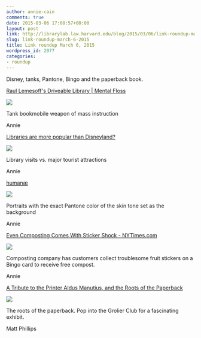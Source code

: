 ```yaml
---
author: annie-cain
comments: true
date: 2015-03-06 17:08:57+00:00
layout: post
link: http://librarylab.law.harvard.edu/blog/2015/03/06/link-roundup-march-6-2015/
slug: link-roundup-march-6-2015
title: Link roundup March 6, 2015
wordpress_id: 2077
categories:
- roundup
---
```


Disney, tanks, Pantone, Bingo and the paperback book.

[Raul Lemesoff's Driveable Library | Mental Floss](http://mentalfloss.com/article/62042/raul-lemesoffs-driveable-library)

[![](http://librarylab.law.harvard.edu/roundup/images/54f9df289a1fe.png)](http://mentalfloss.com/article/62042/raul-lemesoffs-driveable-library)

Tank bookmobile weapon of mass instruction

Annie

[Libraries are more popular than Disneyland?](http://mblc.state.ma.us/static/documents/0fe1bd52667527d79b57f6b889546e14.pdf)

[![](http://librarylab.law.harvard.edu/roundup/images/54f74969ab4e9.png)](http://mblc.state.ma.us/static/documents/0fe1bd52667527d79b57f6b889546e14.pdf)

Library visits vs. major tourist attractions

Annie

[humanæ](http://humanae.tumblr.com/)

[![](http://librarylab.law.harvard.edu/roundup/images/54f73aa3d2698.png)](http://humanae.tumblr.com/)

Portraits with the exact Pantone color of the skin tone set as the background

Annie

[Even Composting Comes With Sticker Shock - NYTimes.com](http://www.nytimes.com/2015/03/04/dining/even-composting-comes-with-sticker-shock.html?_r=0)

[![](http://librarylab.law.harvard.edu/roundup/images/54f736c931442.png)](http://www.nytimes.com/2015/03/04/dining/even-composting-comes-with-sticker-shock.html?_r=0)

Composting company has customers collect troublesome fruit stickers on a Bingo card to receive free compost.

Annie

[A Tribute to the Printer Aldus Manutius, and the Roots of the Paperback](http://www.nytimes.com/2015/02/27/arts/design/a-grolier-club-tribute-to-the-printer-aldus-manutius.html)

[![](http://librarylab.law.harvard.edu/roundup/images/54ef6ce4117ab.png)](http://www.nytimes.com/2015/02/27/arts/design/a-grolier-club-tribute-to-the-printer-aldus-manutius.html)

The roots of the paperback. Pop into the Grolier Club for a fascinating exhibit.

Matt Phillips
